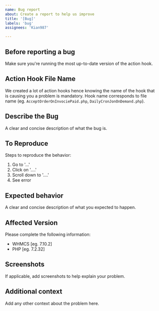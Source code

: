 ```yaml
---
name: Bug report
about: Create a report to help us improve
title: '[Bug]'
labels: 'bug'
assignees: 'Kian987'

---
```


## Before reporting a bug
Make sure you're running the most up-to-date version of the action hook.

## Action Hook File Name
We created a lot of action hooks hence knowing the name of the hook that is causing you a problem is mandatory. Hook name corresponds to file name (eg. `AcceptOrderOnInvociePaid.php`, `DailyCronJonOnDemand.php`).

## Describe the Bug
A clear and concise description of what the bug is.

## To Reproduce
Steps to reproduce the behavior:
1. Go to '...'
2. Click on '....'
3. Scroll down to '....'
4. See error

## Expected behavior
A clear and concise description of what you expected to happen.

## Affected Version
Please complete the following information:

* WHMCS [eg. 7.10.2]
* PHP [eg. 7.2.32]

## Screenshots
If applicable, add screenshots to help explain your problem.

## Additional context
Add any other context about the problem here.
